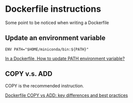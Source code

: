 # Dockerfile instructions
Some point to be noticed when writing a Dockerfile

## Update an environment variable
```
ENV PATH="$HOME/miniconda/bin:${PATH}"
```

[In a Dockerfile, How to update PATH environment variable?](https://stackoverflow.com/questions/27093612/in-a-dockerfile-how-to-update-path-environment-variable)

## COPY v.s. ADD
COPY is the recommended instruction.

[Dockerfile COPY vs ADD: key differences and best practices](https://medium.freecodecamp.org/dockerfile-copy-vs-add-key-differences-and-best-practices-9570c4592e9e)
